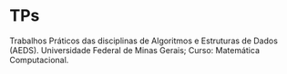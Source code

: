 # TPs
Trabalhos Práticos das disciplinas de Algoritmos e Estruturas de Dados (AEDS).
Universidade Federal de Minas Gerais; Curso: Matemática Computacional. 
